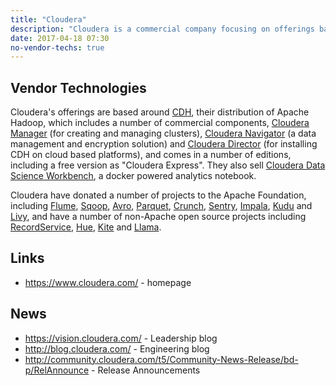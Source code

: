 ```yaml
---
title: "Cloudera"
description: "Cloudera is a commercial company focusing on offerings based around an Apache Hadoop distribution that's supplemented with a number of commercial components, distributed as a free express version (with cut down versions of some of the commercial components), and as an enterprise version with an annual subscription fee.  They are extreemly active in the Apache open source space, with committers on all the technologies they distribute, and with a history of donating projects to the Apache Foundation that they have either initiated or acquired.  Formed in 2008 by ex-employees from Google, Yahoo, Facebook and Oracle, with Doug Cutting, the original author of Hadoop, joining in 2009 as Chief Architect."
date: 2017-04-18 07:30
no-vendor-techs: true
---
```

## Vendor Technologies

Cloudera's offerings are based around [CDH](/technologies/cloudera-cdh/), their distribution of Apache Hadoop, which includes a number of commercial components, [Cloudera Manager](/technologies/cloudera-manager/) (for creating and managing clusters), [Cloudera Navigator](/technologies/cloudera-navigator/) (a data management and encryption solution) and [Cloudera Director](/technologies/cloudera-director/) (for installing CDH on cloud based platforms), and comes in a number of editions, including a free version as "Cloudera Express".  They also sell [Cloudera Data Science Workbench](/technologies/cloudera-data-science-workbench), a docker powered analytics notebook.

Cloudera have donated a number of projects to the Apache Foundation, including [Flume](/technologies/apache-flume), [Sqoop](/technologies/apache-sqoop), [Avro](/technologies/apache-avro), [Parquet](/technologies/apache-parquet), [Crunch](/technologies/apache-crunch), [Sentry](/technologies/apache-sentry), [Impala](/technologies/apache-impala), [Kudu](/technologies/apache-kudu) and [Livy](/technologies/apache-livy), and have a number of non-Apache open source projects including [RecordService](/technologies/recordservice), [Hue](/technologies/hue), [Kite](/technologies/kite) and [Llama](/technologies/llama).

## Links

* <https://www.cloudera.com/> - homepage

## News

* <https://vision.cloudera.com/> - Leadership blog
* <http://blog.cloudera.com/> - Engineering blog
* <http://community.cloudera.com/t5/Community-News-Release/bd-p/RelAnnounce> - Release Announcements
